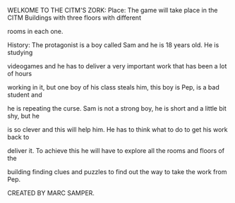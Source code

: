 WELKOME TO THE CITM'S ZORK:
Place: The game will take place in the CITM Buildings with three floors with different

rooms in each one.

History: The protagonist is a boy called Sam and he is 18 years old. He is studying

videogames and he has to deliver a very important work that has been a lot of hours

working in it, but one boy of his class steals him, this boy is Pep, is a bad student and

he is repeating the curse. Sam is not a strong boy, he is short and a little bit shy, but he

is so clever and this will help him. He has to think what to do to get his work back to

deliver it. To achieve this he will have to explore all the rooms and floors of the

building finding clues and puzzles to find out the way to take the work from Pep.

CREATED BY MARC SAMPER.